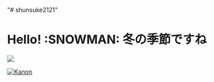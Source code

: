 "# shunsuke2121" 
# Hello! \:SNOWMAN: 冬の季節ですね

![](https://count.getloli.com/get/@shunsuke2121?theme=rule34)

[![Kanon](https://cs1.animestore.docomo.ne.jp/anime_kv/img/20/33/0/20330_1_9_8b.png?1551266191000)][1]

[1]:https://www.tbs.co.jp/anime/kanon/

<!-- # \:cake: Happy Birthday \:smile: -->
<!-- 
imats-birthday

<ul><li><h2><a href=https://www.google.com/search?q=星井美希&tbm=isch&oq=星井美希&sclient=img>星井美希</a></h2></li></ul>2024-11-23 15:18:28

imats-birthday -->

<!--works-Blender-->

<!--works-GetDtataTime-->

<!-- 最終更新 : 2024-11-23 15:29:08 -->

<!--works-GetDtataTime-->